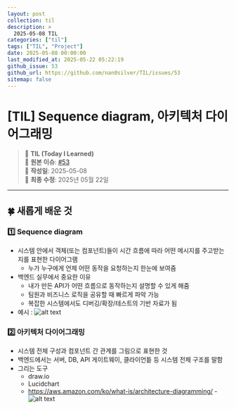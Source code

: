 ```yaml
---
layout: post
collection: til
description: >
  2025-05-08 TIL
categories: ["til"]
tags: ["TIL", "Project"]
date: 2025-05-08 00:00:00
last_modified_at: 2025-05-22 05:22:19
github_issue: 53
github_url: https://github.com/nan0silver/TIL/issues/53
sitemap: false
---
```


# [TIL] Sequence diagram, 아키텍처 다이어그래밍

> 📝 **TIL (Today I Learned)**  
> 🔗 **원본 이슈**: [#53](https://github.com/nan0silver/TIL/issues/53)  
> 📅 **작성일**: 2025-05-08  
> 🔄 **최종 수정**: 2025년 05월 22일

---


## 🍀 새롭게 배운 것

### 1️⃣ Sequence diagram

- 시스템 안에서 객체(또는 컴포넌트)들이 시간 흐름에 따라 어떤 메시지를 주고받는지를 표현한 다이어그램
  - 누가 누구에게 언제 어떤 동작을 요청하는지 한눈에 보여줌
- 백엔드 실무에서 중요한 이유
  - 내가 만든 API가 어떤 흐름으로 동작하는지 설명할 수 있게 해줌
  - 팀원과 비즈니스 로직을 공유할 때 빠르게 파악 가능
  - 복잡한 시스템에서도 디버깅/확장/테스트의 기반 자료가 됨
- 예시 : ![alt text](image.png)

### 2️⃣ 아키텍처 다이어그래밍

- 시스템 전체 구성과 컴포넌트 간 관계를 그림으로 표현한 것
- 백엔드에서는 서버, DB, API 게이트웨이, 클라이언틑 등 시스템 전체 구조를 말함
- 그리는 도구
  - draw.io
  - Lucidchart
  - https://aws.amazon.com/ko/what-is/architecture-diagramming/ -![alt text](image-1.png)

